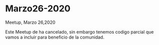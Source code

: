 # Marzo26-2020
Meetup, Marzo 26,2020 

Este Meetup de ha cancelado, sin embargo tenemos codigo parcial que vamos a incluir para beneficio de la comunidad.

